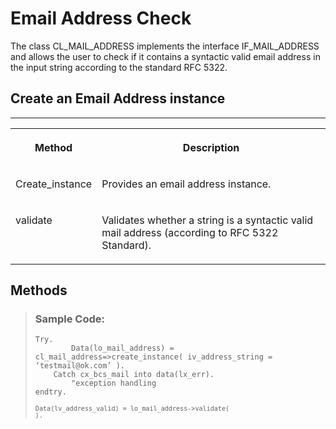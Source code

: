 <!-- loio578c4de3c21a4f6a9c9658d2fce72290 -->

# Email Address Check

The class CL\_MAIL\_ADDRESS implements the interface IF\_MAIL\_ADDRESS and allows the user to check if it contains a syntactic valid email address in the input string according to the standard RFC 5322.



<a name="loio578c4de3c21a4f6a9c9658d2fce72290__section_qhl_2sw_wvb"/>

## Create an Email Address instance

****


<table>
<tr>
<th valign="top">

Method

</th>
<th valign="top">

Description

</th>
</tr>
<tr>
<td valign="top">

Create\_instance

</td>
<td valign="top">

Provides an email address instance.

</td>
</tr>
<tr>
<td valign="top">

validate

</td>
<td valign="top">

Validates whether a string is a syntactic valid mail address \(according to RFC 5322 Standard\).

</td>
</tr>
</table>



<a name="loio578c4de3c21a4f6a9c9658d2fce72290__section_xhz_lsw_wvb"/>

## Methods

> ### Sample Code:  
> ```abap
> Try.
>         Data(lo_mail_address) = cl_mail_address=>create_instance( iv_address_string = ‘testmail@ok.com’ ).
>     Catch cx_bcs_mail into data(lx_err).
>         "exception handling
> endtry.
> ```
> 
> <code><code>Data(lv_address_valid) = lo_mail_address-&gt;validate( ).</code></code>

